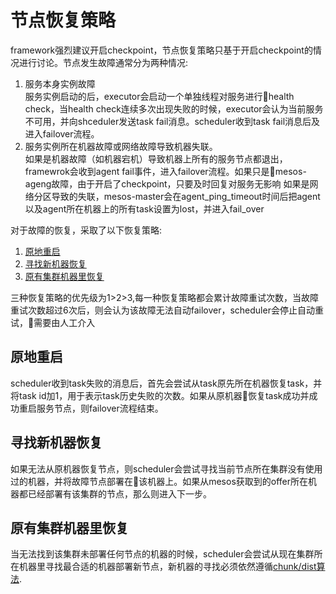 # 节点恢复策略
framework强烈建议开启checkpoint，节点恢复策略只基于开启checkpoint的情况进行讨论。节点发生故障通常分为两种情况:
1. 服务本身实例故障  
服务实例启动的后，executor会启动一个单独线程对服务进行health check，当health check连续多次出现失败的时候，executor会认为当前服务不可用，并向shceduler发送task fail消息。scheduler收到task fail消息后及进入failover流程。
2. 服务实例所在机器故障或网络故障导致机器失联。    
如果是机器故障（如机器宕机）导致机器上所有的服务节点都退出，framewrok会收到agent fail事件，进入failover流程。如果只是mesos-ageng故障，由于开启了checkpoint，只要及时回复对服务无影响
如果是网络分区导致的失联，mesos-master会在agent_ping_timeout时间后把agent以及agent所在机器上的所有task设置为lost，并进入fail_over

对于故障的恢复，采取了以下恢复策略:
1. [原地重启](#原地重启)
2. [寻找新机器恢复](#寻找新机器恢复)
3. [原有集群机器里恢复](#原有集群机器里恢复)

三种恢复策略的优先级为1>2>3,每一种恢复策略都会累计故障重试次数，当故障重试次数超过6次后，则会认为该故障无法自动failover，scheduler会停止自动重试，需要由人工介入
## 原地重启
scheduler收到task失败的消息后，首先会尝试从task原先所在机器恢复task，并将task id加1，用于表示task历史失败的次数。如果从原机器恢复task成功并成功重启服务节点，则failover流程结束。
## 寻找新机器恢复
如果无法从原机器恢复节点，则scheduler会尝试寻找当前节点所在集群没有使用过的机器，并将故障节点部署在该机器上。如果从mesos获取到的offer所在机器都已经部署有该集群的节点，那么则进入下一步。
## 原有集群机器里恢复
当无法找到该集群未部署任何节点的机器的时候，scheduler会尝试从现在集群所在机器里寻找最合适的机器部署新节点，新机器的寻找必须依然遵循[chunk/dist算法](./chunk.md).

